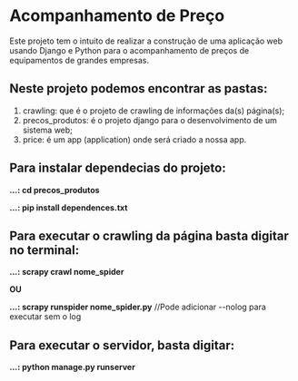 # Acompanhamento de Preço
Este projeto tem o intuito de realizar a construção de uma aplicação web usando Django e Python para o acompanhamento de preços de equipamentos de grandes empresas.

## Neste projeto podemos encontrar as pastas:
1. crawling: que é o projeto de crawling de informações da(s) página(s);
2. precos_produtos: é o projeto django para o desenvolvimento de um sistema web;
3. price: é um app (application) onde será criado a nossa app.

## Para instalar dependecias do projeto:
**...: cd precos_produtos**

**...: pip install dependences.txt**

## Para executar o crawling da página basta digitar no terminal:
**...: scrapy crawl nome_spider**

**OU**

**...: scrapy runspider nome_spider.py** //Pode adicionar --nolog para executar sem o log

## Para executar o servidor, basta digitar:
**...: python manage.py runserver**
